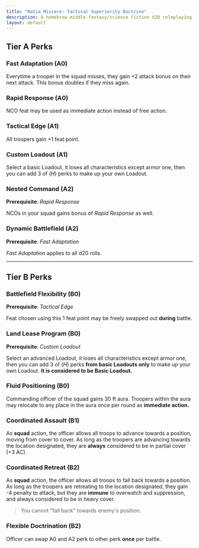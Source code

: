 ```yaml
---
title: "Natia Miscere: Tactical Superiority Doctrine"
description: A homebrew middle-fantasy/science fiction d20 roleplaying game system based on Pathfinder
layout: default
---
```


## Tier A Perks

### Fast Adaptation (A0)

Everytime a trooper in the squad misses, they gain +2 attack bonus on their next attack. This bonus doubles if they miss again.

### Rapid Response (A0)

NCO feat may be used as immediate action instead of free action.

### Tactical Edge (A1)

All troopers gain +1 feat point.

### Custom Loadout (A1)

Select a basic Loadout, it loses all characteristics except armor one, then you can add 3 of (*H*) perks to make up your own Loadout.

### Nested Command (A2)

**Prerequisite**: *Rapid Response*

NCOs in your squad gains bonus of *Rapid Response* as well.

### Dynamic Battlefield (A2)

**Prerequisite**: *Fast Adaptation*

*Fast Adaptation* applies to all d20 rolls.

---

## Tier B Perks

### Battlefield Flexibility (B0)

**Prerequisite**: *Tactical Edge*

Feat chosen using this 1 feat point may be freely swapped out **during** battle.

### Land Lease Program (B0)

**Prerequisite**: *Custom Loadout*

Select an advanced Loadout, it loses all characteristics except armor one, then you can add 3 of (*H*) perks **from basic Loadouts only** to make up your own Loadout. **It is considered to be Basic Loadout.**

### Fluid Positioning (B0)

Commanding officer of the squad gains 30 ft aura. Troopers within the aura may relocate to any place in the aura once per round as **immediate action.**

### Coordinated Assault (B1)

As **squad** action, the officer allows all troops to advance towards a position, moving from cover to cover. As long as the troopers are advancing towards the location designated, they are **always** considered to be in partial cover (+3 AC).

### Coordinated Retreat (B2)

As **squad** action, the officer allows all troops to fall back towards a position. As long as the troopers are retreating to the location designated, they gain -4 penalty to attack, but they are **immune** to overwatch and suppression, and always considered to be in heavy cover.

> You cannot "fall back" towards enemy's position.

### Flexible Doctrination (B2)

Officer can swap A0 and A2 perk to other perk **once** per battle.
